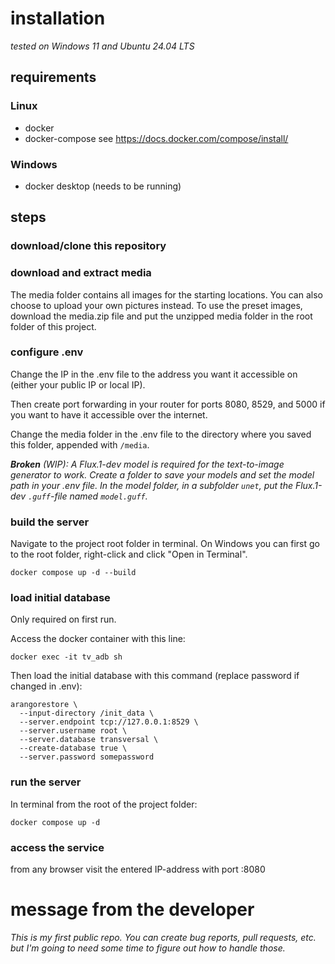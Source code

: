 # installation
*tested on Windows 11 and Ubuntu 24.04 LTS*

## requirements
### Linux
- docker
- docker-compose
see https://docs.docker.com/compose/install/

### Windows
- docker desktop (needs to be running)

## steps
### download/clone this repository

### download and extract media
The media folder contains all images for the starting locations. You can also choose to upload your own pictures instead. To use the preset images, download the media.zip file and put the unzipped media folder in the root folder of this project.

### configure .env
Change the IP in the .env file to the address you want it accessible on (either your public IP or local IP).

Then create port forwarding in your router for ports 8080, 8529, and 5000 if you want to have it accessible over the internet.

Change the media folder in the .env file to the directory where you saved this folder, appended with `/media`.

***Broken** (WIP): A Flux.1-dev model is required for the text-to-image generator to work. Create a folder to save your models and set the model path in your .env file. In the model folder, in a subfolder `unet`, put the Flux.1-dev `.guff`-file named `model.guff`.*

### build the server
Navigate to the project root folder in terminal. On Windows you can first go to the root folder, right-click and click "Open in Terminal".
```
docker compose up -d --build
```

### load initial database
Only required on first run.

Access the docker container with this line:
```
docker exec -it tv_adb sh
```

Then load the initial database with this command (replace password if changed in .env):
```
arangorestore \
  --input-directory /init_data \
  --server.endpoint tcp://127.0.0.1:8529 \
  --server.username root \
  --server.database transversal \
  --create-database true \
  --server.password somepassword
```

### run the server
In terminal from the root of the project folder:
```
docker compose up -d
```

### access the service
from any browser visit the entered IP-address with port :8080

# message from the developer
*This is my first public repo. You can create bug reports, pull requests, etc. but I'm going to need some time to figure out how to handle those.*
